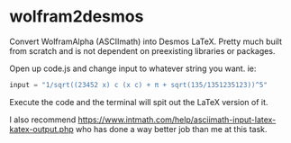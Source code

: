 # wolfram2desmos
Convert WolframAlpha (ASCIImath) into Desmos LaTeX. Pretty much built from scratch and is not dependent on preexisting libraries or packages.

Open up code.js and change input to whatever string you want. ie:

```javascript
input = "1/sqrt((23452 x) c (x c) + π + sqrt(135/1351235123))^5"
```

Execute the code and the terminal will spit out the LaTeX version of it.

I also recommend https://www.intmath.com/help/asciimath-input-latex-katex-output.php who has done a way better job than me at this task.
